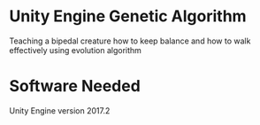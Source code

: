 # Unity Engine Genetic Algorithm
Teaching a bipedal creature how to keep balance and how to walk effectively using evolution algorithm

# Software Needed
Unity Engine version 2017.2
